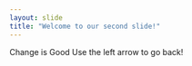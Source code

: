 ```yaml
---
layout: slide
title: "Welcome to our second slide!"
---
```

Change is Good
Use the left arrow to go back!
